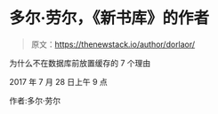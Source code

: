 # 多尔·劳尔，《新书库》的作者

> 原文：<https://thenewstack.io/author/dorlaor/>

为什么不在数据库前放置缓存的 7 个理由

2017 年 7 月 28 日上午 9 点

作者:多尔·劳尔